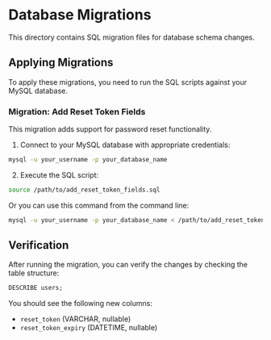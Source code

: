 # Database Migrations

This directory contains SQL migration files for database schema changes.

## Applying Migrations

To apply these migrations, you need to run the SQL scripts against your MySQL database.

### Migration: Add Reset Token Fields

This migration adds support for password reset functionality.

1. Connect to your MySQL database with appropriate credentials:

```bash
mysql -u your_username -p your_database_name
```

2. Execute the SQL script:

```bash
source /path/to/add_reset_token_fields.sql
```

Or you can use this command from the command line:

```bash
mysql -u your_username -p your_database_name < /path/to/add_reset_token_fields.sql
```

## Verification

After running the migration, you can verify the changes by checking the table structure:

```sql
DESCRIBE users;
```

You should see the following new columns:

- `reset_token` (VARCHAR, nullable)
- `reset_token_expiry` (DATETIME, nullable)

